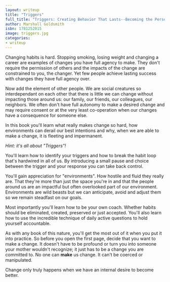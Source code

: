 ```yaml
---
layout: writeup
title: "Triggers"
full_title: "Triggers: Creating Behavior That Lasts--Becoming the Person You Want to Be"
author: Marshall Goldsmith
isbn: 1781252815
image: triggers.jpg
categories:
- writeup
---
```


Changing habits is hard. Stopping smoking, losing weight and changing a career are examples of changes you have full agency to make. They don't require the permission of others and the impacts of the change are constrained to you, the changer. Yet few people achieve lasting success with changes they have full agency over.

Now add the element of other people. We are social creatures so interdependant on each other that there is little we can change without impacting those around us: our family, our friends, our colleagues, our neighbors. We often don't have full autonomy to make a desired change and may require consent or at the very least co-operation when our changes have a consequence for someone else.

In this book you'll learn what really makes change so hard, how environments can derail our best intentions and why, when we are able to make a change, it is fleeting and impermanent. 

_Hint: it's all about "Triggers"!_

You'll learn how to identify your triggers and how to break the habit loop that's hardwired in all of us. By introducing a small pause and choice between the trigger and your response you can take back control.

You'll gain appreciation for "environments". How hostile and fluid they really are. That they're more than just the space you're in and that the people around us are an impactful but often overlooked part of our environment. Environments are wild beasts but we can anticipate, avoid and adjust them so we remain steadfast on our goals.

Most importantly you'll learn how to be your own coach. Whether habits should be eliminated, created, preserved or just accepted. You'll also learn how to use the incredible technique of daily active questions to hold yourself accountable.

As with any book of this nature, you'll get the most out of it when you put it into practice. So before you open the first page, decide that you want to make a change. It doesn't have to be profound or turn you into someone your mother wouldn't recognize; it just has to be a change you are committed to. No one can __make__ us change. It can't be coerced or manipulated. 

Change only truly happens when we have an internal desire to become better.
